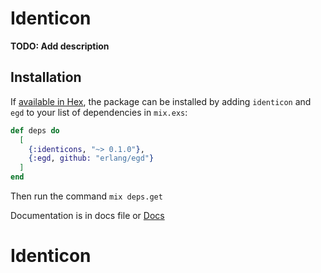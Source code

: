 # Identicon

**TODO: Add description**

## Installation

If [available in Hex](https://hex.pm/docs/publish), the package can be installed
by adding `identicon` and `egd` to your list of dependencies in `mix.exs`:

```elixir
def deps do
  [
    {:identicons, "~> 0.1.0"},
    {:egd, github: "erlang/egd"}
  ]
end
```
Then run the command `mix deps.get`

Documentation is in docs file or [Docs](https://joaosetas.github.io/Identicon)

# Identicon
